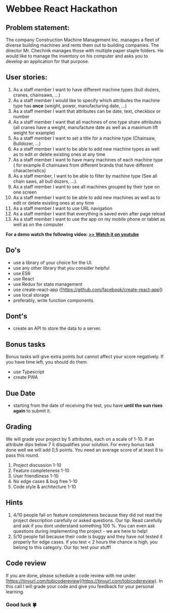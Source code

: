 

# Webbee React Hackathon


## Problem statement:
The company Construction Machine Management Inc. manages a fleet of diverse building machines and rents them out to building companies. The director Mr. Chechnik manages those with multiple paper staple folders. He would like to manage the inventory on his computer and asks you to develop an application for that purpose.  
  

## User stories:
1. As a staff member I want to have different machine types (bull dozers, cranes, chainsaws, ...)
2. As a staff member I would like to specify which attributes the machine type has **once** (weight, power, manufacturing date, ...)
3. As a staff member I want that attributes can be date, text, checkbox or number
4. As a staff member I want that all machines of one type share attributes (all cranes have a weight, manufacture date as well as a maximum lift weight for example)
5. As a staff member I want to set a title for a machine type (Chainsaw, Bulldozer, ...)
6. As a staff member I want to be able to add new machine types as well as to edit or delete existing ones at any time
7. As a staff member I want to have many machines of each machine type ( for example 6 chainsaws from different brands that have different characteristics)
8. As a staff member, I want to be able to filter by machine type (See all chain saws, all bull dozers, ...).
9. As a staff member I want to see all machines grouped by their type on one screen
10. As a staff member I want to be able to add new machines as well as to edit or delete existing ones at any time
11. As a staff member I want to use URL navigation
12. As a staff member I want that everything is saved even after page reload
13. As a staff member I want to use the app on my mobile phone or tablet as well as on the computer

**For a demo watch the following video: [>> Watch it on youtube](https://drive.google.com/open?id=1fQnDIv8Q-JL5mKf9qaT7ajrMA2ACfYJU)** 

## Do's
- use a library of your choice for the UI.
- use any other library that you consider helpful
- use ES6
- use React
- use Redux for state management
- use create-react-app ([https://github.com/facebook/create-react-app])
- use local storage
- preferably, write function components.

## Dont's
- create an API to store the data to a server.

## Bonus tasks
Bonus tasks will give extra points but cannot affect your score negatively. If you have time left, you should do them.
- use Typescript
- create PWA


## Due Date  
- starting from the date of receiving the test, you have **until the sun rises again** to submit it.

## Grading
We will grade your project by 5 attributes, each on a scale of 1-10. If an attribute dips below 7 it disqualifies your solution. For every bonus task done well we will add 0,5 points. You need an average score of at least 8 to pass this round.

1. Project discussion 1-10
2. Feature completeness 1-10
3. User friendliness 1-10
4. No edge cases & bug free 1-10
5. Code style & architecture 1-10

## Hints
1. 4/10 people fail on feature completeness because they did not read the project description carefully or asked questions. Our tip: Read carefully and ask if you dont understand something 100 %. You can even ask questions during implementing the project - we are here to help!
2. 5/10 people fail because their code is buggy and they have not tested it properly for edge cases. If you test < 2 hours the chance is high, you belong to this category. Our tip: test your stuff!

## Code review
If you are done, please schedule a code review with me under  [https://tinyurl.com/tobicodereview](https://tinyurl.com/tobicodereview). In this call I will grade your code and give you feedback for your personal learning.

### Good luck  🍀